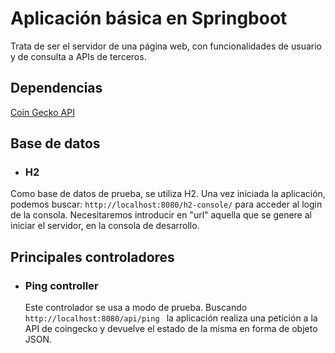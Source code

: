 # Aplicación básica en Springboot
Trata de ser el servidor de una página web, con funcionalidades de usuario y de consulta a APIs de terceros.

## Dependencias
[Coin Gecko API](https://docs.coingecko.com/v3.0.1/reference/trnding-search)

## Base de datos
* ### H2
Como base de datos de prueba, se utiliza H2. Una vez iniciada la aplicación, podemos buscar: ```http://localhost:8080/h2-console/``` para acceder al login de la consola. Necesitaremos introducir en "url" aquella que se genere al iniciar el servidor, en la consola de desarrollo.


## Principales controladores
* ### Ping controller
    Este controlador se usa a modo de prueba. Buscando ```http://localhost:8080/api/ping ``` la aplicación realiza una petición a la API de coingecko y devuelve el estado de la misma en forma de objeto JSON.